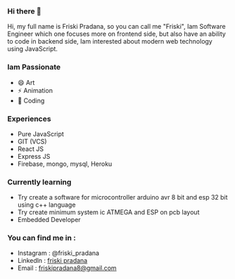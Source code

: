 ### Hi there 👋

Hi, my full name is Friski Pradana, so you can call me "Friski", Iam Software Engineer which one focuses more on frontend side, 
but also have an ability to code in backend  side, Iam interested about modern web technology using JavaScript.

### Iam Passionate
 - 😄 Art
 - ⚡ Animation
 - 🌱 Coding


### Experiences
- Pure JavaScript
- GIT (VCS)
- React JS
- Express JS
- Firebase, mongo, mysql, Heroku

### Currently learning
- Try create a software for microcontroller arduino avr 8 bit and esp 32 bit using c++ language
- Try create minimum system ic ATMEGA and ESP on pcb layout 
- Embedded Developer

### You can find me in :
- Instagram : @friski_pradana
- Linkedln : <a href="https://id.linkedin.com/in/friski-pradana-5bb328194"> friski pradana <a>
- Email : friskipradana8@gmail.com


<!--
**friskipradana/friskipradana** is a ✨ _special_ ✨ repository because its `README.md` (this file) appears on your GitHub profile.

Here are some ideas to get you started:

- 🔭 I’m currently working on ...
- 🌱 I’m currently learning ...
- 👯 I’m looking to collaborate on ...
- 🤔 I’m looking for help with ...
- 💬 Ask me about ...
- 📫 How to reach me: ...
- 😄 Pronouns: ...
- ⚡ Fun fact: ...
-->
